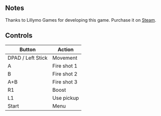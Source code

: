 ## Notes

Thanks to Lillymo Games for developing this game. Purchase it on [Steam](https://store.steampowered.com/app/2290270/Habroxia).

## Controls

| Button | Action |
|--|--| 
|DPAD / Left Stick|Movement|
|A|Fire shot 1|
|B|Fire shot 2|
|A+B|Fire shot 3|
|R1|Boost|
|L1|Use pickup|
|Start|Menu|


